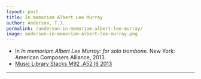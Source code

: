 ```yaml
---
layout: post
title: In memoriam Albert Lee Murray
author: Anderson, T.J.
permalink: /anderson-in-memoriam-albert-lee-murray/
image: anderson-in-memoriam-albert-lee-murray.png
---
```


- In *In memoriam Albert Lee Murray: for solo trombone.* New York: American Composers Alliance, 2013.
- <a href="https://tufts-primo.hosted.exlibrisgroup.com/primo-explore/fulldisplay?docid=01TUN_ALMA21221659100003851&context=L&vid=01TUN&lang=en_US&search_scope=EVERYTHING&adaptor=Local%20Search%20Engine&tab=everything&query=any,contains,anderson%20in%20memoriam%20albert%20lee%20murray&offset=0" target="_blank">Music Library Stacks M92 .A52 I6 2013</a>

---
